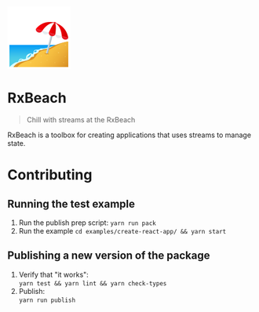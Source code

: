 ![Beach with umbrella](docs/beach_with_umbrella.png)

# RxBeach
> Chill with streams at the RxBeach

RxBeach is a toolbox for creating applications that uses streams to manage
state.


# Contributing

## Running the test example
1. Run the publish prep script:
   `yarn run pack`
2. Run the example
   `cd examples/create-react-app/ && yarn start`

## Publishing a new version of the package
1. Verify that "it works":  
   `yarn test && yarn lint && yarn check-types`
2. Publish:  
   `yarn run publish`
